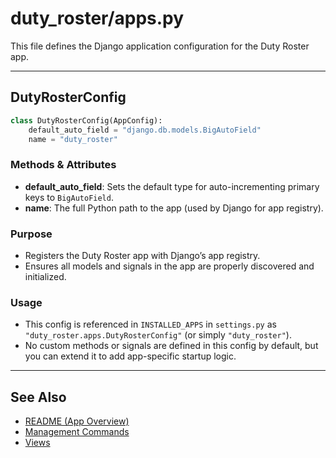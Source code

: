 # duty_roster/apps.py

This file defines the Django application configuration for the Duty Roster app.

---

## DutyRosterConfig

```python
class DutyRosterConfig(AppConfig):
    default_auto_field = "django.db.models.BigAutoField"
    name = "duty_roster"
```

### Methods & Attributes
- **default_auto_field**: Sets the default type for auto-incrementing primary keys to `BigAutoField`.
- **name**: The full Python path to the app (used by Django for app registry).

### Purpose
- Registers the Duty Roster app with Django’s app registry.
- Ensures all models and signals in the app are properly discovered and initialized.

### Usage
- This config is referenced in `INSTALLED_APPS` in `settings.py` as `"duty_roster.apps.DutyRosterConfig"` (or simply `"duty_roster"`).
- No custom methods or signals are defined in this config by default, but you can extend it to add app-specific startup logic.

---


## See Also
- [README (App Overview)](README.md)
- [Management Commands](management.md)
- [Views](views.md)
